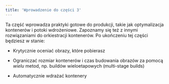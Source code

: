 ```yaml
---
title: 'Wprowadzenie do części 3'
---
```


Ta część wprowadza praktyki gotowe do produkcji, takie jak optymalizacja kontenerów i potoki wdrożeniowe. Zapoznamy się też z innymi rozwiązaniami do orkiestracji kontenerów. Po ukończeniu tej części będziesz w stanie:

* Krytycznie oceniać obrazy, które pobierasz

* Ograniczać rozmiar kontenerów i czas budowania obrazów za pomocą *wielu* metod, np. buildów wieloetapowych (multi-stage builds)

* Automatycznie wdrażać kontenery
